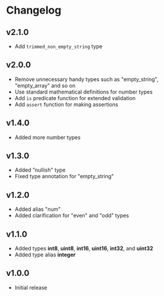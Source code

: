# Changelog

## v2.1.0

- Add `trimmed_non_empty_string` type

## v2.0.0

- Remove unnecessary handy types such as "empty_string", "empty_array" and so on
- Use standard mathematical definitions for number types
- Add `is` predicate function for extended validation
- Add `assert` function for making assertions

## v1.4.0

- Added more number types

## v1.3.0

- Added "nullish" type
- Fixed type annotation for "empty_string"

## v1.2.0

- Added alias "num"
- Added clarification for "even" and "odd" types

## v1.1.0

- Added types **int8**, **uint8**, **int16**, **uint16**, **int32**, and **uint32**
- Added type alias **integer**

## v1.0.0

- Initial release
